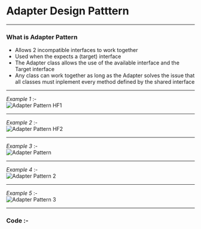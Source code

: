 # Adapter Design Patttern

***
### What is Adapter Pattern
-	Allows 2 incompatible interfaces to work together
-	Used when the expects a (target) interface
-	The Adapter class allows the use of the available interface and the Target interface
-	Any class can work together as long as the Adapter solves the issue that all classes must inplement every method defined by the shared interface

***
_Example 1_ :-  
![Adapter Pattern HF1](https://www.safaribooksonline.com/library/view/head-first-design/0596007124/figs/web/244fig01.png.jpg)

***
_Example 2_ :-  
![Adapter Pattern HF2](http://www.objectsbydesign.com/books/images/HF-Adapter.jpg)

***
_Example 3_ :-  
![Adapter Pattern](http://www.dofactory.com/images/diagrams/net/adapter.gif)

***
_Example 4_ :-  
![Adapter Pattern 2](https://www.tutorialspoint.com/design_pattern/images/adapter_pattern_uml_diagram.jpg)

***
_Example 5_ :-  
![Adapter Pattern 3](https://obsoletedeveloper.files.wordpress.com/2012/09/hf-adapteruml.jpg?w=512)

***
### Code :-
<script src="https://gist.github.com/KushalKatta/2dc55922e72af3b4d28524ab918bd65f.js"></script>